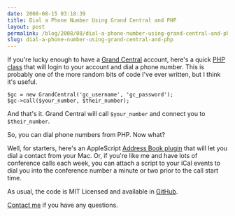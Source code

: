 ```yaml
---
date: 2008-08-15 03:18:39
title: Dial a Phone Number Using Grand Central and PHP
layout: post
permalink: /blog/2008/08/dial-a-phone-number-using-grand-central-and-php/index.html
slug: dial-a-phone-number-using-grand-central-and-php
---
```

If you're lucky enough to have a [Grand Central](http://grandcentral.com) account, here's a quick [PHP class](http://github.com/tylerhall/php-grandcentral-dialer/) that will login to your account and dial a phone number. This is probably one of the more random bits of code I've ever written, but I think it's useful.

    $gc = new GrandCentral('gc_username', 'gc_password');
    $gc->call($your_number, $their_number);

And that's it. Grand Central will call `$your_number` and connect you to `$their_number`.

So, you can dial phone numbers from PHP. Now what?

Well, for starters, here's an AppleScript [Address Book plugin](http://code.google.com/p/tylerhall/source/browse/trunk/grandcentral/gcdialer.applescript) that will let you dial a contact from your Mac. Or, if you're like me and have lots of conference calls each week, you can attach a script to your iCal events to dial you into the conference number a minute or two prior to the call start time.

As usual, the code is MIT Licensed and available in [GitHub](http://github.com/tylerhall/php-grandcentral-dialer/).

[Contact me](http://clickontyler.com/contact/) if you have any questions.